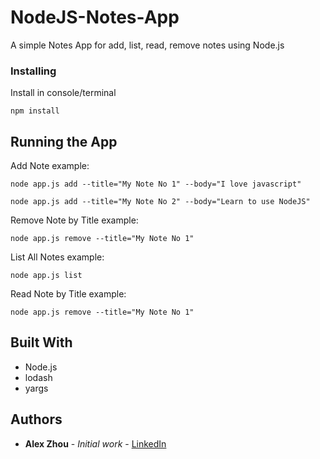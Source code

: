 # NodeJS-Notes-App

A simple Notes App for add, list, read, remove notes using Node.js

### Installing

Install in console/terminal

```
npm install
```

## Running the App

Add Note example:

```
node app.js add --title="My Note No 1" --body="I love javascript"
```
```
node app.js add --title="My Note No 2" --body="Learn to use NodeJS"
```

Remove Note by Title example:

```
node app.js remove --title="My Note No 1"
```

List All Notes example:

```
node app.js list
```

Read Note by Title example:

```
node app.js remove --title="My Note No 1"
```

## Built With

* Node.js
* lodash
* yargs


## Authors

* **Alex Zhou** - *Initial work* - [LinkedIn](https://www.linkedin.com/in/yuhang-alex-zhou-859a5457/)
